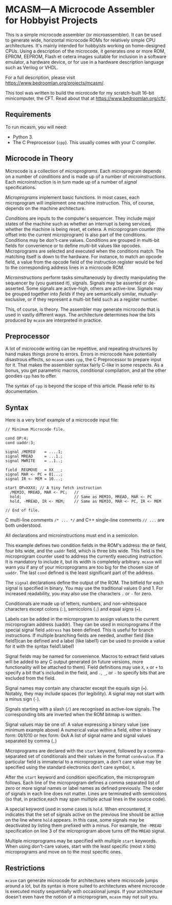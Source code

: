 # MCASM—A Microcode Assembler for Hobbyist Projects

This is a simple microcode assembler (or microassembler). It can be used to
generate wide, horizontal microcode ROMs for relatively simple CPU
architectures. It's mainly intended for hobbyists working on home-designed
CPUs. Using a description of the microcode, it generates one or more ROM,
EPROM, EEPROM, Flash et cetera images suitable for inclusion in a software
emulator, a hardware device, or for use in a hardware description language such
as Verilog or VHDL.

For a full description, please visit https://www.bedroomlan.org/projects/mcasm/.
 
This tool was written to build the microcode for my scratch-built 16-bit
minicomputer, the CFT. Read about that at https://www.bedroomlan.org/cft/.

## Requirements

To run mcasm, you will need:

* Python 3.
* The C Preprocessor (`cpp`). This usually comes with your C compiler.

## Microcode in Theory

Microcode is a collection of *microprograms*. Each microprogram depends on a
number of *conditions* and is made up of a number of *microinstructions*. Each
microinstruction is in turn made up of a number of *signal* specifications.

*Microprograms* implement basic functions. In most cases, each microprogram
will implement one machine instruction. This, of course, depends on the machine
architecture.

*Conditions* are inputs to the computer's sequencer. They include major states
of the machine such as whether an interrupt is being serviced, whether the
machine is being reset, et cetera. A microprogram counter (the offset into the
current microprogram) is also part of the conditions. Conditions may be
don't-care values. Conditions are grouped in multi-bit fields for convenience
or to define multi-bit values like opcodes. Microprograms are selected and
executed when the conditions match. The matching itself is down to the
hardware. For instance, to match an opcode field, a value from the opcode field
of the instruction register would be fed to the corresponding address lines in
a microcode ROM.

*Microinstructions* perform tasks simultaneously by directly manipulating the
sequencer by (you guessed it), signals. Signals may be asserted or
de-asserted. Some signals are active-high, others are active-low. Signals may
be grouped together into *fields* if they are semantically similar,
mutually-exclusive, or if they represent a multi-bit field such as a register
number.

This, of course, is theory. The assembler may generate microcode that is used
in vastly different ways. The architecture determines how the bits produced by
`mcasm` are interpreted in practice.

## Preprocessor

A lot of microcode writing can be repetitive, and repeating structures by hand
makes things prone to errors. Errors in microcode have potentially disastrous
effects, so `mcasm` uses `cpp`, the C Preprocessor to prepare input for
it. That makes the assembler syntax fairly C-like in some respects. As a bonus,
you get parametric macros, conditional compilation, and all the other goodies
`cpp` has to offer.

The syntax of `cpp` is beyond the scope of this article. Please refer to its
documentation.

## Syntax

Here is a very brief example of a microcode input file:

```
// Minimum Microcode file.

cond OP:4;
cond uaddr:3;

signal /MEMIO    = ....1;
signal MREAD     = ...1.;
signal MWRITE    = ..1..;

field  REGMOVE   = XX___;
signal MAR <- PC = 01...;
signal IR <- MEM = 10...;

start OP=XXXX; // A tiny fetch instruction
  /MEMIO, MREAD, MAR <- PC;   // 
  hold;                       // Same as MEMIO, MREAD, MAR <- PC
  hold, -MREAD, IR <- MEM;    // Same as MEMIO, MAR <- PC, IR <- MEM

// End of file.
```

C multi-line comments `/* ... */` and C++ single-line comments `// ...` are
both understood.

All declarations and microinstructions must end in a semicolon.

This example defines two condition fields in the ROM's address: the `OP` field,
four bits wide, and the `uaddr` field, which is three bits wide. This field is
the microprogram counter used to address the currently executing
instruction. It is mandatory to include it, but its width is completely
arbitrary. `mcasm` will warn you if any of your microprograms are too big for
the chosen size of `uaddr`. The last `cond` defined is the least significant
part of the address.

The `signal` declarations define the output of the ROM. The bitfield for each
signal is specified in binary. You may use the traditional values 0 and 1. For
increased readability, you may also use the characters `.` or `-` for zero.

Conditionals are made up of letters, numbers, and non-whitespace characters
except colons (`:`), semicolons (`;`) and equal signs (`=`).

Labels can be added in the microprogram to assign values to the current 
microprogram address (uaddr). They can be used in microprograms if the special 
signal field `address` has been defined. This is useful for branch instructions.
If multiple branching fields are needed, another field (like field1)can be defined 
and a label (like label1) can be used to provide a value for it with the syntax 
field1.label1

Signal fields may be named for convenience. Macros to extract field values will
be added to any C output generated (in future versions, more functionality will
be attached to them). Field definitions may use `X`, `x` or `+` to specify a
bit that's included in the field, and `.`, `_`, or `-` to specify bits that are
excluded from the field.

Signal names may contain any character except the equals sign (`=`). Notably,
they may include spaces (for legibility). A signal may not start with a minus
sign (`-`).

Signals starting with a slash (`/`) are recognised as active-low signals. The
corresponding bits are inverted when the ROM bitmap is written.

Signal values may be one of:
A value expressing a binary value (see minimum example above)
A numerical value within a field, either in binary form: 0b1010 or hex form: 0xA
A list of signal name and signal values separated by comma (`,`) 

Microprograms are declared with the `start` keyword, followed by a
comma-separated set of conditionals and their values in the format
`cond=value`. If a particular field is immaterial to a microprogram, a don't
care value may be specified using the standard electronics don't care symbol,
`X`.

After the `start` keyword and condition specification, the microprogram
follows. Each line of the microprogram defines a comma separated list of zero
or more signal names or label names as defined previously. The order of signals
in each line does not matter. Lines are terminated with semicolons (so that, 
in practice,each may span multiple actual lines in the source code).

A special keyword used in some cases is `hold`. When encountered, it indicates
that the set of signals active on the previous line should be active on the
line where `hold` appears. In this case, some signals may be deactivated by
listing them prefixed with a minus. For example, the `-MREAD` specification on
line 3 of the microprogram above turns off the `MREAD` signal.

Multiple microprograms may be specified with multiple `start` keywords. When
using don't-care values, start with the least specific (most `X` bits)
microprograms and move on to the most specific ones.

## Restrictions

`mcasm` can generate microcode for architectures where microcode jumps around a
lot, but its syntax is more suited to architectures where microcode is executed
mostly sequentially with occasional jumps. If your architecture doesn't even
have the notion of a microprogram, `mcasm` may not suit you.
